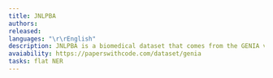 ```yaml
---
title: JNLPBA
authors: 
released: 
languages: "\r\rEnglish"
description: JNLPBA is a biomedical dataset that comes from the GENIA version 3.02 corpus (Kim et al., 2003). It was created with a controlled search on MEDLINE. From this search 2,000 abstracts were selected and hand annotated according to a small taxonomy of 48 classes based on a chemical classification. 36 terminal classes were used to annotate the GENIA corpus.
avaiability: https://paperswithcode.com/dataset/genia
tasks: flat NER
---
```

